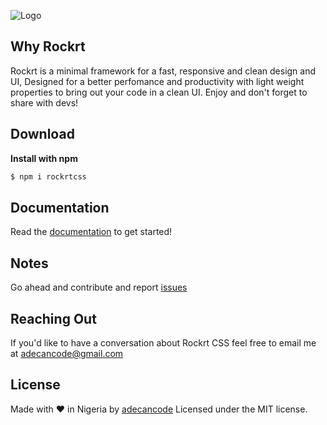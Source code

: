 ![Logo](https://i.ibb.co/r5Z6s1D/Logo-1.jpg)

## Why Rockrt

Rockrt is a minimal framework for a fast, responsive and clean design and UI, Designed for a better perfomance and productivity with light weight properties to bring out your code in a clean UI. Enjoy and don't forget to share with devs!

## Download

**Install with npm**

```sh
$ npm i rockrtcss
```

## Documentation

Read the [documentation](https://rockrtcss.netlify.com) to get started!

## Notes

Go ahead and contribute and report [issues](.github/ISSUE_TEMPLATE/issue-template.md)

## Reaching Out

If you'd like to have a conversation about Rockrt CSS feel free to email me at
adecancode@gmail.com

## License

Made with ❤️ in Nigeria by [adecancode](https://twitter.com/adecancode)
Licensed under the MIT license.

